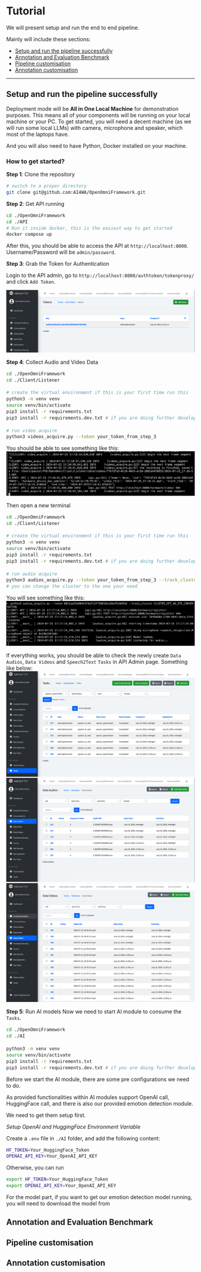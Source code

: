 # Tutorial

We will present setup and run the end to end pipeline.

Mainly will include these sections:

- [Setup and run the pipeline successfully](#setup-and-run-the-pipeline-successfully)
- [Annotation and Evaluation Benchmark](#annotation-and-evaluation-benchmark)
- [Pipeline customisation](#pipeline-customisation)
- [Annotation customisation](#annotation-customisation)

---

## Setup and run the pipeline successfully

Deployment mode will be **All in One Local Machine** for demonstration purposes.
This means all of your components will be running on your local machine or your PC.
To get started, you will need a decent machine (as we will run some local LLMs) with camera, microphone and speaker,
which most of the laptops have.

And you will also need to have Python, Docker installed on your machine.

### How to get started?

**Step 1**: Clone the repository

```bash
# switch to a proper directory
git clone git@github.com:AI4WA/OpenOmniFramework.git
```

**Step 2**: Get API running

```bash
cd ./OpenOmniFramework
cd ./API
# Run it inside docker, this is the easiest way to get started
docker compose up
```

After this, you should be able to access the API at `http://localhost:8000`.
Username/Password will be `admin/password`.

**Step 3**: Grab the Token for Authentication

Login to the API admin, go to `http://localhost:8000/authtoken/tokenproxy/` and click `Add Token`.

![Add Token](./images/grab_token.png)

**Step 4**: Collect Audio and Video Data

```bash
cd ./OpenOmniFramework
cd ./Client/Listener

# create the virtual environment if this is your first time run this
python3 -m venv venv
source venv/bin/activate
pip3 install -r requirements.txt
pip3 install -r requirements.dev.txt # if you are doing further development

# run video acquire
python3 videos_acquire.py --token your_token_from_step_3
```

You should be able to see something like this:
![video_cli](./images/video_cli.png)

Then open a new terminal

```bash
cd ./OpenOmniFramework
cd ./Client/Listener

# create the virtual environment if this is your first time run this
python3 -m venv venv
source venv/bin/activate
pip3 install -r requirements.txt
pip3 install -r requirements.dev.txt # if you are doing further development

# run audio acquire
python3 audios_acquire.py --token your_token_from_step_3 --track_cluster CLUSTER_GPT_4O_ETE_CONVERSATION 
# you can change the cluster to the one your need
```

You will see something like this:
![audio_cli](./images/audio_cli.png)

If everything works, you should be able to check the newly create `Data Audios`, `Data Videos` and `Speech2Text` `Tasks`
in API Admin page.
Something like below:
![tasks](./images/Tasks.png)
![audio](./images/Audio.png)
![video](./images/video.png)

**Step 5**: Run AI models
Now we need to start AI module to consume the `Tasks`.

```bash
cd ./OpenOmniFramework
cd ./AI

python3 -m venv venv
source venv/bin/activate
pip3 install -r requirements.txt
pip3 install -r requirements.dev.txt # if you are doing further development
```

Before we start the AI module, there are some pre configurations we need to do.

As provided functionalities within AI modules support OpenAI call, HuggingFace call, and there is also our provided
emotion detection module.

We need to get them setup first.

*Setup OpenAI and HuggingFace Environment Variable*

Create a `.env` file in `./AI` folder, and add the following content:

```bash
HF_TOKEN=Your_HuggingFace_Token
OPENAI_API_KEY=Your_OpenAI_API_KEY
```

Otherwise, you can run

```bash
export HF_TOKEN=Your_HuggingFace_Token
export OPENAI_API_KEY=Your_OpenAI_API_KEY
```

For the model part, if you want to get our emotion detection model running, you will need to download the model from

## Annotation and Evaluation Benchmark

## Pipeline customisation

## Annotation customisation
